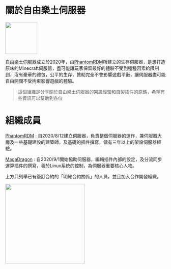 # 關於自由樂土伺服器
<img src="https://media.discordapp.net/attachments/646329439491194881/764767760369582090/unknown.jpg" width="100px" />

[自由樂土伺服器]成立於2020年，由[PhantomRDM]所建立的生存伺服器，是想打造原味的Minecraft伺服器，盡可能讓玩家保留最好的體驗不受到種種因素給限制到，沒有豪華的禮包，公平的生存，贊助完全不會影響遊戲平衡，讓伺服器盡可能自由開闊不受拘束影響遊戲的體驗。
>這個組織是分享關於自由樂土伺服器的架設經驗和自製插件的原碼，希望有些資訊可以幫助到各位

# 組織成員
[PhantomRDM] : 自2020/8/12建立伺服器，負責整個伺服器的運作，兼伺服器大廳及一些基礎建設的建築師，及基礎的插件撰寫，傭有三年以上的架設伺服器經驗。

[MagaDragon] : 自2020/9/1開始協助伺服器，編輯插件內部的設定，及分流同步運算插件的撰寫，善於Linux系統的控制，為伺服器重要核心人物。

上方只列舉已有簽訂合約的「明確合約關係」的人員，並且加入合作開發組織。

<img src="https://www.mc-list.xyz/banner/5-231.png" width="250px" />

[PhantomRDM]: <https://github.com/PhantomRDM>
[MagaDragon]: <https://github.com/MagaDragon>
[自由樂土伺服器]: <https://www.mc-list.xyz/231/info>


